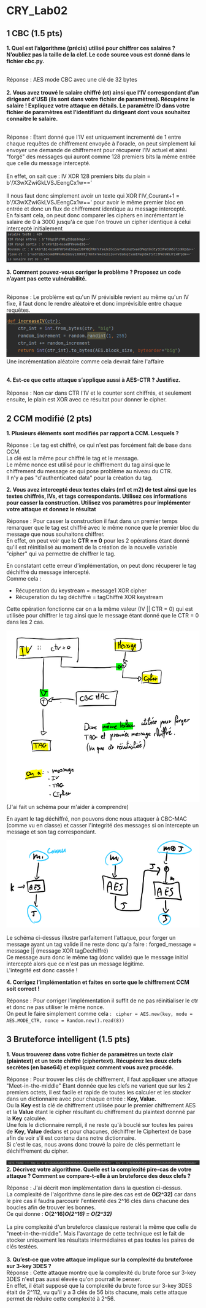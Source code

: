 # CRY_Lab02

## 1 CBC (1.5 pts)
**1. Quel est l’algorithme (précis) utilisé pour chiffrer ces salaires ? N’oubliez pas la taille de la clef.
Le code source vous est donné dans le fichier cbc.py.<br/><br/>**

   Réponse : AES mode CBC avec une clé de 32 bytes<br/><br/>
**2. Vous avez trouvé le salaire chiffré (ct) ainsi que l’IV correspondant d’un dirigeant d’USB (ils sont
dans votre fichier de paramètres). Récupérez le salaire ! Expliquez votre attaque en détails. Le
paramètre ID dans votre fichier de paramètres est l’identifiant du dirigeant dont vous souhaitez
connaitre le salaire.<br/><br/>**

   Réponse : Etant donné que l'IV est uniquement incrementé de 1 entre chaque requêtes de chiffrement envoyée à l'oracle,
   on peut simplement lui envoyer une demande de chiffrement pour récuperer l'IV actuel et ainsi "forgé" des messages
   qui auront comme 128 premiers bits la même entrée que celle du message intercepté.<br/><br/>
   En effet, on sait que : IV XOR 128 premiers bits du plain = b'/X3wXZwiGkLVSJEengCx1w=='<br/><br/>
   Il nous faut donc simplement avoir un texte qui XOR l'IV_Courant+1 = b'/X3wXZwiGkLVSJEengCx1w==' pour avoir le
   même premier bloc en entrée et donc un flux de chiffrement identique au message intercepté.<br/>
   En faisant cela, on peut donc comparer les ciphers en incrémentant le salaire de 0 à 3000 jusqu'à ce que l'on
   trouve un cipher identique à celui intercepté initialement
   ![CBC salaire](/imgs/img.png "CBC salaire")
   <br/>

**3. Comment pouvez-vous corriger le problème ? Proposez un code n’ayant pas cette vulnérabilité.<br/><br/>**

   Réponse : Le problème est qu'un IV prévisible revient au même qu'un IV fixe, il faut donc le rendre aléatoire
   et donc imprévisible entre chaque requêtes.<br/>
   ![CBC salaire](/imgs/IncrementRandom.png "CBC salaire")<br/>
   Une incrémentation aléatoire comme cela devrait faire l'affaire<br/><br/>

**4. Est-ce que cette attaque s’applique aussi à AES-CTR ? Justifiez.<br/><br/>**
  Réponse : Non car dans CTR l'IV et le counter sont chiffrés, et seulement ensuite, le plain est XOR avec ce résultat
  pour donner le cipher.

## 2 CCM modifié (2 pts)
**1. Plusieurs éléments sont modifiés par rapport à CCM. Lesquels ?**

Réponse : Le tag est chiffré, ce qui n'est pas forcément fait de base dans CCM. <br/>
La clé est la même pour chiffré le tag et le message. <br/>
Le même nonce est utilisé pour le chiffrement du tag ainsi que le chiffrement du message ce qui pose problème
au niveau du CTR.<br/>
Il n'y a pas "d'authenticated data" pour la création du tag.

**2. Vous avez intercepté deux textes clairs (m1 et m2) de test ainsi que les textes chiffrés, IVs, et
tags correspondants. Utilisez ces informations pour casser la construction. Utilisez vos paramètres
pour implémenter votre attaque et donnez le résultat**

Réponse : Pour casser la construction il faut dans un premier temps remarquer que le tag est chiffré avec
le même nonce que le premier bloc du message que nous souhaitons chiffrer.<br/>
En effet, on peut voir que le **CTR == 0** pour les 2 opérations étant donné qu'il est réinitialisé au moment
de la création de la nouvelle variable "cipher" qui va permettre de chiffrer le tag.

En constatant cette erreur d'implémentation, on peut donc récuperer le tag déchiffré du message intercepté.<br/>
Comme cela : <br/> 
- Récuperation du keystream = message1 XOR cipher
- Récuperation du tag déchiffré = tagChiffré XOR keystream 

Cette opération fonctionne car on a la même valeur (IV || CTR = 0) qui est utilisée pour chiffrer le tag ainsi que le message
étant donné que le CTR = 0 dans les 2 cas.<br/>

![img.png](/imgs/Schema_Ctr0.png)<br/>
(J'ai fait un schéma pour m'aider à comprendre)

En ayant le tag déchiffré, non pouvons donc nous attaquer à CBC-MAC (comme vu en classe) et casser l'integrité des 
messages si on intercepte un message et son tag correspondant.<br/>

![img.png](/imgs/CBC-MAC-Attack.png)

Le schéma ci-dessus illustre parfaitement l'attaque, pour forger un message ayant un tag valide il ne reste donc qu'a
faire : forged_message = message || (message XOR tagDechiffré)<br/>
Ce message aura donc le même tag (donc valide) que le message initial intercepté alors que ce n'est pas un message légitime.<br/>
L'integrité est donc cassée !

**4. Corrigez l’implémentation et faites en sorte que le chiffrement CCM soit correct !**

Réponse : Pour corriger l'implémentation il suffit de ne pas réinitialiser le ctr et donc ne pas utiliser le même nonce.<br/>
On peut le faire simplement comme cela : ` cipher = AES.new(key, mode = AES.MODE_CTR, nonce = Random.new().read(8))`

## 3 Bruteforce intelligent (1.5 pts)
**1. Vous trouverez dans votre fichier de paramètres un texte clair (plaintext) et un texte chiffré
(ciphertext). Récupérez les deux clefs secrètes (en base64) et expliquez comment vous avez
procédé.**<br/>

Réponse : Pour trouver les clés de chiffrement, il faut appliquer une attaque "Meet-in-the-middle"
Etant donnée que les clefs ne varient que sur les 2 premiers octets, il est facile et rapide de toutes les
calculer et les stocker dans un dictionnaire avec pour chaque entrée : **Key, Value.**<br/>
Ou la **Key** est la clé de chiffrement utilisée pour le premier chiffrement AES et la **Value** étant le cipher résultant
du chiffrement du plaintext donnné par la **Key** calculée.<br/>
Une fois le dictionnaire rempli, il ne reste qu'à bouclé sur toutes les paires de **Key, Value** dedans
et pour chacunes, déchiffrer le Ciphertext de base afin de voir s'il est contenu dans notre dictionnaire.<br/>
Si c'est le cas, nous avons donc trouvé la paire de clés permettant le déchiffrement du cipher.

![Keys Bruteforce](/imgs/meetInTheMiddle.png "Bruteforce")<br/>
**2. Décrivez votre algorithme. Quelle est la complexité pire-cas de votre attaque ? Comment se
compare-t-elle à un bruteforce des deux clefs ?**<br/>

Réponse : J'ai décrit mon implémentation dans la question ci-dessus.<br/>
La complexité de l'algorithme dans le pire des cas est de **O(2^32)** car dans le pire cas il faudra parcourir l'entièreté
des 2^16 clés dans chacune des boucles afin de trouver les bonnes.<br/>
Ce qui donne : **O(2^16)*O(2^16) = O(2^32)***<br/><br/>
La pire complexité d'un bruteforce classique resterait la même que celle de "meet-in-the-middle".
Mais l'avantage de cette technique est le fait de stocker uniquement les résultats intermédiaires et pas toutes les paires 
de clés testées.<br/><br/>
**3. Qu’est-ce que votre attaque implique sur la complexité du bruteforce sur 3-key 3DES ?**<br/>
Réponse : Cette attaque montre que la complexité du brute force sur 3-key 3DES n'est pas aussi élevée qu'on pourrait le penser. <br/>
En effet, il était supposé que la complexité du brute force sur 3-key 3DES était de 2^112, vu qu'il y a 3 clés de 56 bits chacune,
mais cette attaque permet de réduire cette complexité à 2^56.

